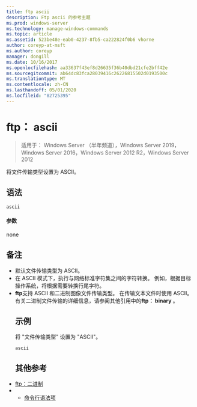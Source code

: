 ```yaml
---
title: ftp ascii
description: Ftp ascii 的参考主题
ms.prod: windows-server
ms.technology: manage-windows-commands
ms.topic: article
ms.assetid: 523be48e-eab0-4237-8fb5-ca222824f0b6 vhorne
author: coreyp-at-msft
ms.author: coreyp
manager: dongill
ms.date: 10/16/2017
ms.openlocfilehash: aa33637f43ef8d26635f36b40dbd21cfe2bff42e
ms.sourcegitcommit: ab64dc83fca28039416c26226815502d0193500c
ms.translationtype: MT
ms.contentlocale: zh-CN
ms.lasthandoff: 05/01/2020
ms.locfileid: "82725395"
---
```

# <a name="ftp-ascii"></a>ftp： ascii

> 适用于： Windows Server （半年频道），Windows Server 2019，Windows Server 2016，Windows Server 2012 R2，Windows Server 2012

将文件传输类型设置为 ASCII。   
## <a name="syntax"></a>语法  
```  
ascii  
```  
#### <a name="parameters"></a>参数  
none  
## <a name="remarks"></a>备注  
- 默认文件传输类型为 ASCII。  
- 在 ASCII 模式下，执行与网络标准字符集之间的字符转换。 例如，根据目标操作系统，将根据需要转换行尾字符。  
- **ftp**支持 ASCII 和二进制图像文件传输类型。 在传输文本文件时使用 ASCII。 有关二进制文件传输的详细信息，请参阅其他引用中的**ftp： binary** 。  
  ## <a name="examples"></a>示例  
  将 "文件传输类型" 设置为 "ASCII"。  
  ```  
  ascii  
  ```  
  ## <a name="additional-references"></a>其他参考  
- [ftp：二进制](ftp-binary.md)  
- - [命令行语法项](command-line-syntax-key.md)  
